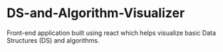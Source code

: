 # DS-and-Algorithm-Visualizer
Front-end application built using react which helps visualize basic Data Structures (DS) and algorithms.
